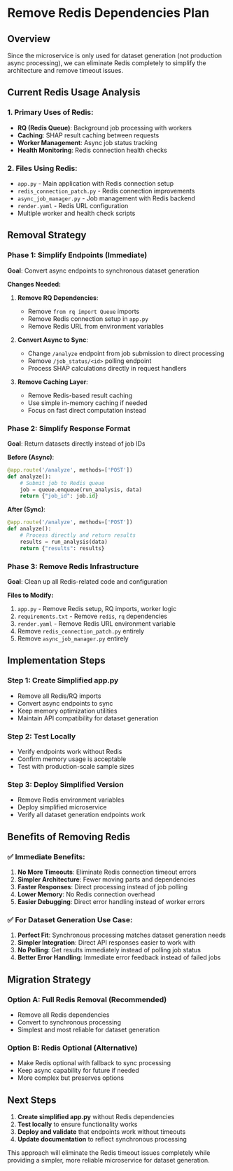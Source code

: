 # Remove Redis Dependencies Plan

## Overview
Since the microservice is only used for dataset generation (not production async processing), we can eliminate Redis completely to simplify the architecture and remove timeout issues.

## Current Redis Usage Analysis

### 1. **Primary Uses of Redis:**
- **RQ (Redis Queue)**: Background job processing with workers
- **Caching**: SHAP result caching between requests  
- **Worker Management**: Async job status tracking
- **Health Monitoring**: Redis connection health checks

### 2. **Files Using Redis:**
- `app.py` - Main application with Redis connection setup
- `redis_connection_patch.py` - Redis connection improvements
- `async_job_manager.py` - Job management with Redis backend
- `render.yaml` - Redis URL configuration
- Multiple worker and health check scripts

## Removal Strategy

### Phase 1: Simplify Endpoints (Immediate)
**Goal**: Convert async endpoints to synchronous dataset generation

**Changes Needed:**
1. **Remove RQ Dependencies**:
   - Remove `from rq import Queue` imports
   - Remove Redis connection setup in `app.py`
   - Remove Redis URL from environment variables

2. **Convert Async to Sync**:
   - Change `/analyze` endpoint from job submission to direct processing
   - Remove `/job_status/<id>` polling endpoint 
   - Process SHAP calculations directly in request handlers

3. **Remove Caching Layer**:
   - Remove Redis-based result caching
   - Use simple in-memory caching if needed
   - Focus on fast direct computation instead

### Phase 2: Simplify Response Format
**Goal**: Return datasets directly instead of job IDs

**Before (Async)**:
```python
@app.route('/analyze', methods=['POST'])
def analyze():
    # Submit job to Redis queue
    job = queue.enqueue(run_analysis, data)
    return {"job_id": job.id}
```

**After (Sync)**:
```python
@app.route('/analyze', methods=['POST'])
def analyze():
    # Process directly and return results
    results = run_analysis(data)
    return {"results": results}
```

### Phase 3: Remove Redis Infrastructure
**Goal**: Clean up all Redis-related code and configuration

**Files to Modify:**
1. `app.py` - Remove Redis setup, RQ imports, worker logic
2. `requirements.txt` - Remove `redis`, `rq` dependencies
3. `render.yaml` - Remove Redis URL environment variable
4. Remove `redis_connection_patch.py` entirely
5. Remove `async_job_manager.py` entirely

## Implementation Steps

### Step 1: Create Simplified app.py
- Remove all Redis/RQ imports
- Convert async endpoints to sync
- Keep memory optimization utilities
- Maintain API compatibility for dataset generation

### Step 2: Test Locally
- Verify endpoints work without Redis
- Confirm memory usage is acceptable
- Test with production-scale sample sizes

### Step 3: Deploy Simplified Version
- Remove Redis environment variables
- Deploy simplified microservice
- Verify all dataset generation endpoints work

## Benefits of Removing Redis

### ✅ **Immediate Benefits:**
1. **No More Timeouts**: Eliminate Redis connection timeout errors
2. **Simpler Architecture**: Fewer moving parts and dependencies
3. **Faster Responses**: Direct processing instead of job polling
4. **Lower Memory**: No Redis connection overhead
5. **Easier Debugging**: Direct error handling instead of worker errors

### ✅ **For Dataset Generation Use Case:**
1. **Perfect Fit**: Synchronous processing matches dataset generation needs
2. **Simpler Integration**: Direct API responses easier to work with
3. **No Polling**: Get results immediately instead of polling job status
4. **Better Error Handling**: Immediate error feedback instead of failed jobs

## Migration Strategy

### Option A: Full Redis Removal (Recommended)
- Remove all Redis dependencies
- Convert to synchronous processing
- Simplest and most reliable for dataset generation

### Option B: Redis Optional (Alternative)  
- Make Redis optional with fallback to sync processing
- Keep async capability for future if needed
- More complex but preserves options

## Next Steps

1. **Create simplified app.py** without Redis dependencies
2. **Test locally** to ensure functionality works
3. **Deploy and validate** that endpoints work without timeouts
4. **Update documentation** to reflect synchronous processing

This approach will eliminate the Redis timeout issues completely while providing a simpler, more reliable microservice for dataset generation. 